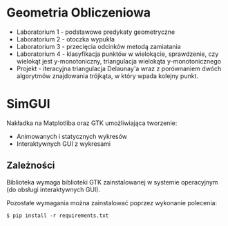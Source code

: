 Geometria Obliczeniowa
======================

* Laboratorium 1 - podstawowe predykaty geometryczne
* Laboratorium 2 - otoczka wypukła
* Laboratorium 3 - przecięcia odcinków metodą zamiatania
* Laboratorium 4 - klasyfikacja punktów w wielokącie, sprawdzenie,
 czy wielokąt jest y-monotoniczny, triangulacja wielokąta y-monotonicznego
* Projekt - iteracyjna triangulacja Delaunay'a wraz z porównaniem dwóch algorytmów
 znajdowania trójkąta, w który wpada kolejny punkt.

# SimGUI

Nakładka na Matplotliba oraz GTK umożliwiająca tworzenie:

* Animowanych i statycznych wykresów
* Interaktywnych GUI z wykresami

## Zależności

Biblioteka wymaga biblioteki GTK zainstalowanej w systemie operacyjnym (do obsługi interaktywnych GUI).

Pozostałe wymagania można zainstalować poprzez wykonanie polecenia:

`$ pip install -r requirements.txt`
 
